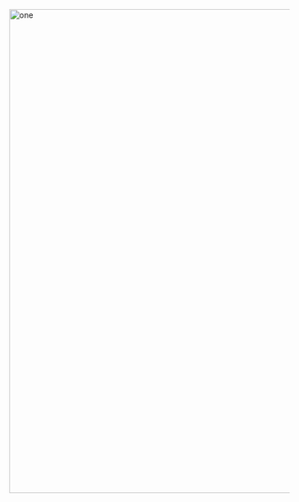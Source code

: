 <img width="870" alt="one" src="https://user-images.githubusercontent.com/49156359/153516396-569990d1-a5ac-4f49-8f57-bf960ce2fdbf.png">
